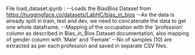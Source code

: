 File load_dataset.ipynb : 
--Loads the BiasBios Dataset from  https://huggingface.co/datasets/LabHC/bias_in_bios
--As the data is already split in train, test and dev, we need to concatenate the data to get one whole dataframe.
--Mapping of the occupation with the 'profession' column as described in Bias_in_Bios Dataset documentation, also mapping of gender column with 'Male' and 'Female'
--No of samples (10) are extracted as per each profession and saved in separate CSV files.

